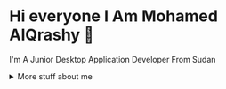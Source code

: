 # Hi everyone I Am Mohamed AlQrashy :wave:

I'm A Junior Desktop Application Developer From Sudan


<details>
<summary>
  More stuff about me
</summary>

## Quick overview

## What I do

💬 "I'm a desktop application developer experienced in C# with Windows Forms and direct database programming using Microsoft SQL Server (without frameworks). I have a strong foundation in programming principles, and I focus on building practical, reliable software using clean code and clear logic. I also have hands-on experience with C++, and I'm confident in object-oriented programming, data structures, and problem solving. I enjoy turning real-world requirements into effective and efficient desktop solutions."

## My skills 📜
✅ Strong foundation in programming principles

💡 Experienced in C# with Windows Forms

🗄️ Work directly with Microsoft SQL Server (without frameworks)

⚙️ Hands-on experience with C++

🧠 Solid knowledge of Object-Oriented Programming (OOP)

📊 Good understanding of Data Structures and Problem Solving

🖥️ Focused on building efficient and user-friendly desktop applications

## 🧰 Tools & Technologies

👨‍💻 Programming Languages: C#, C++

🖼️ UI Development: Windows Forms

🗄️ Databases: Microsoft SQL Server (using raw SQL, ADO.NET)

🔌 Database Access: SqlConnection, OleDb (no frameworks)

🧠 Core Concepts: OOP, Data Structures, Algorithms

🧪 Debugging & Testing: Visual Studio Debugger

📁 Version Control: Git, GitHub

🖥️ OS: Windows


## 🌐 Languages
Language	Proficiency
Arabic	Native language
English	Professional working proficiency (sufficient for work)

## 📚 What I'm Currently Learning

Deepening my understanding of C# and building better desktop applications

Exploring data structures and improving problem solving skills

Learning the fundamentals of RESTful APIs

Enhancing my knowledge of SQL and database design

Preparing to work with APIs and integrate external data sources



</details>
